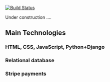 [![Build Status](https://travis-ci.com/pazcm/websites-design-spot.svg?branch=master)](https://travis-ci.com/pazcm/websites-design-spot)

Under construction ....

## Main Technologies

### HTML, CSS, JavaScript, Python+Django
### Relational database
### Stripe payments
